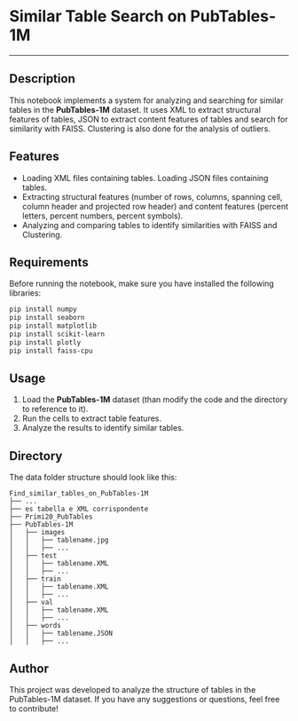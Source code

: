 # Similar Table Search on PubTables-1M

---

## Description
This notebook implements a system for analyzing and searching for similar tables in the **PubTables-1M** dataset. It uses XML to extract structural features of tables, JSON to extract content features of tables and search for similarity with FAISS. Clustering is also done for the analysis of outliers.

## Features
- Loading XML files containing tables. Loading JSON files containing tables.
- Extracting structural features (number of rows, columns, spanning cell, column header and projected row header) and content features (percent letters, percent numbers, percent symbols).
- Analyzing and comparing tables to identify similarities with FAISS and Clustering.

## Requirements
Before running the notebook, make sure you have installed the following libraries:
```bash
pip install numpy
pip install seaborn
pip install matplotlib
pip install scikit-learn
pip install plotly
pip install faiss-cpu
```

## Usage
1. Load the **PubTables-1M** dataset (than modify the code and the directory to reference to it).
2. Run the cells to extract table features.
3. Analyze the results to identify similar tables.

## Directory
The data folder structure should look like this:
```none
Find_similar_tables_on_PubTables-1M
├── ...
├── es tabella e XML corrispondente
├── Primi20_PubTables
├── PubTables-1M
│   ├── images
│   │   ├── tablename.jpg
│   │   ├── ...
│   ├── test
│   │   ├── tablename.XML
│   │   ├── ...
│   ├── train
│   │   ├── tablename.XML
│   │   ├── ...
│   ├── val
│   │   ├── tablename.XML
│   │   ├── ...
│   ├── words
│   │   ├── tablename.JSON
│   │   ├── ...
```

## Author
This project was developed to analyze the structure of tables in the PubTables-1M dataset. If you have any suggestions or questions, feel free to contribute!
